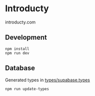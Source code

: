 # Introducty

introducty.com

## Development

```
npm install
npm run dev
```

## Database

Generated types in [types/supabase.types](types/supabase.types)

```
npm run update-types
```
